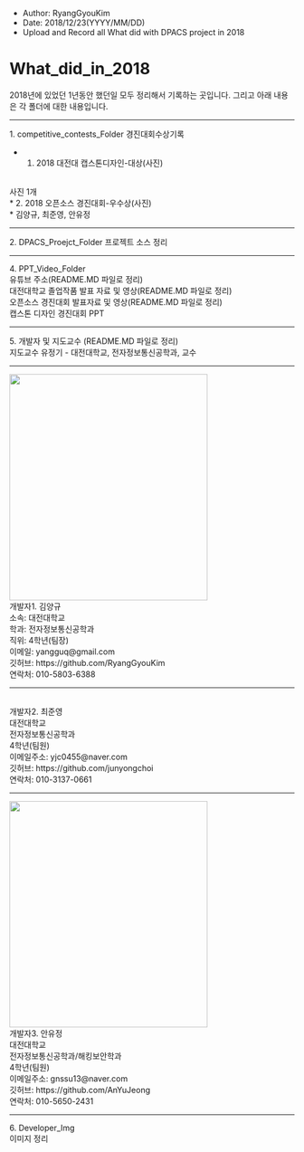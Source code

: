 ﻿
* Author: RyangGyouKim
* Date: 2018/12/23(YYYY/MM/DD)
* Upload and Record all What did with DPACS project in 2018

# What_did_in_2018
2018년에 있었던 1년동안 했던일 모두 정리해서 기록하는 곳입니다.
그리고 아래 내용은 각 폴더에 대한 내용입니다.
<hr>
1. competitive_contests_Folder
경진대회수상기록
<br>

* 1. 2018 대전대 캡스톤디자인-대상(사진)
<br>
사진 1개
<br>
* 2. 2018 오픈소스 경진대회-우수상(사진) <br>
* 김양규, 최준영, 안유정
<hr>
2. DPACS_Proejct_Folder
프로젝트 소스 정리
<hr>
4. PPT_Video_Folder
<br> 유튜브 주소(README.MD 파일로 정리)
<br> 대전대학교 졸업작품 발표 자료 및 영상(README.MD 파일로 정리)
<br> 오픈소스 경진대회 발표자료 및 영상(README.MD 파일로 정리)
<br> 캡스톤 디자인 경진대회 PPT
<hr>
5. 개발자 및 지도교수 (README.MD 파일로 정리)
<br> 지도교수 유정기 - 대전대학교, 전자정보통신공학과, 교수
<hr>
<img width="350" height="400" src="https://user-images.githubusercontent.com/45614978/50278974-d3aff480-048b-11e9-9bda-5ce9f2ee727e.jpg">
<br> 개발자1. 김양규 
<br> 소속: 대전대학교
<br> 학과: 전자정보통신공학과
<br> 직위: 4학년(팀장)
<br> 이메일: yangguq@gmail.com
<br> 깃허브: https://github.com/RyangGyouKim
<br> 연락처: 010-5803-6388
<hr>
<br> 개발자2. 최준영
<br> 대전대학교
<br> 전자정보통신공학과
<br> 4학년(팀원)
<br> 이메일주소: yjc0455@naver.com
<br> 깃허브: https://github.com/junyongchoi
<br> 연락처: 010-3137-0661
<hr>
<img width="350" height="400" src="https://user-images.githubusercontent.com/45614978/50278975-d579b800-048b-11e9-8cee-fd05c8ecdebc.jpg">
<br> 개발자3. 안유정
<br> 대전대학교
<br> 전자정보통신공학과/해킹보안학과
<br> 4학년(팀원)
<br> 이메일주소: gnssu13@naver.com
<br> 깃허브: https://github.com/AnYuJeong
<br> 연락처: 010-5650-2431
<hr>
6. Developer_Img
<br> 이미지 정리
